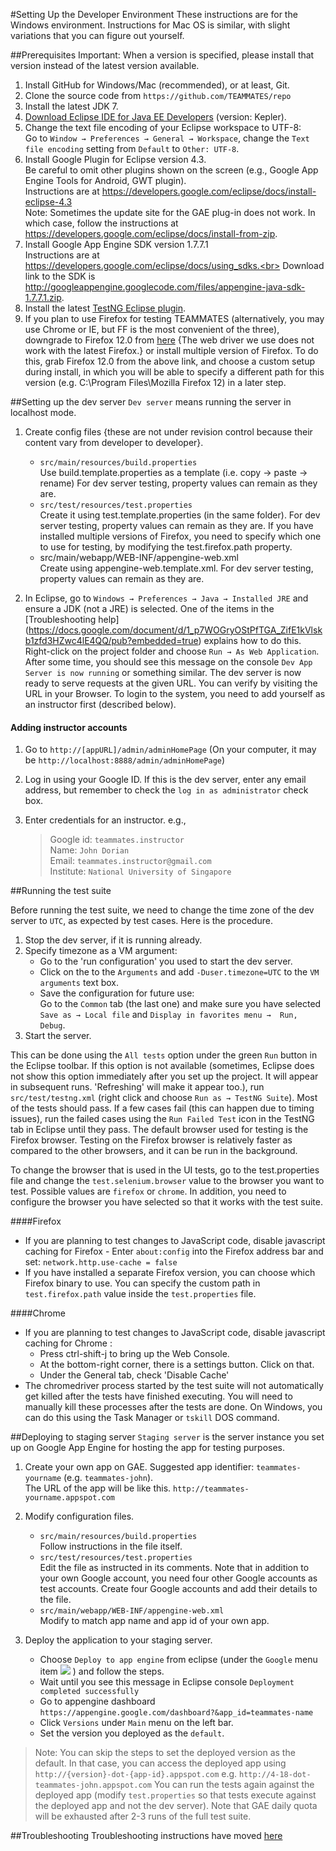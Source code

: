 #Setting Up the Developer Environment
These instructions are for the Windows environment. Instructions for Mac OS is similar, with slight variations that you can figure out yourself.

##Prerequisites
Important: When a version is specified, please install that version instead of the latest version available.

1. Install GitHub for Windows/Mac (recommended), or at least, Git.
2. Clone the source code from `https://github.com/TEAMMATES/repo`
3. Install the latest JDK 7.
4. [Download Eclipse IDE for Java EE Developers](http://www.eclipse.org/downloads/) (version: Kepler).
5. Change the text file encoding of your Eclipse workspace to UTF-8: <br> 
   Go to `Window → Preferences → General → Workspace`, change the 
   `Text file encoding` setting from `Default` to `Other: UTF-8`.
6. Install Google Plugin for Eclipse version 4.3. <br>
   Be careful to omit other plugins shown on the screen 
   (e.g., Google App Engine Tools for Android, GWT plugin).<br>
   Instructions are at https://developers.google.com/eclipse/docs/install-eclipse-4.3 <br>
   Note: Sometimes the update site for the GAE plug-in does not work. In which case, 
   follow the instructions at https://developers.google.com/eclipse/docs/install-from-zip.
7. Install Google App Engine SDK version 1.7.7.1 <br>
   Instructions are at https://developers.google.com/eclipse/docs/using_sdks.<br>
   Download link to the SDK is http://googleappengine.googlecode.com/files/appengine-java-sdk-1.7.7.1.zip.
8. Install the latest [TestNG Eclipse plugin](http://testng.org/doc/eclipse.html).
9. If you plan to use Firefox for testing TEAMMATES 
   (alternatively, you may use Chrome or IE, but FF is the most convenient of the three), 
   downgrade to Firefox 12.0 from [here](https://ftp.mozilla.org/pub/mozilla.org/firefox/releases/)
   {The web driver we use does not work with the latest Firefox.} 
   or install multiple version of Firefox. To do this, grab Firefox 12.0 
   from the above link, and choose a custom setup during install, 
   in which you will be able to specify a different path for this version 
   (e.g. C:\Program Files\Mozilla Firefox 12) in a later step.

##Setting up the dev server
`Dev server` means running the server in localhost mode.

1. Create config files {these are not under revision control because their 
   content vary from developer to developer}.
   * `src/main/resources/build.properties`<br>
   Use build.template.properties as a template (i.e. copy → paste → rename)
   For dev server testing, property values can remain as they are.
   * `src/test/resources/test.properties`<br>
   Create it using test.template.properties (in the same folder). 
   For dev server testing, property values can remain as they are.
   If you have installed multiple versions of Firefox, you need to specify 
   which one to use for testing, by modifying the test.firefox.path property.
   * src/main/webapp/WEB-INF/appengine-web.xml<br>
   Create using appengine-web.template.xml. 
   For dev server testing, property values can remain as they are.
    
2. In Eclipse, go to `Windows → Preferences → Java → Installed JRE` and ensure a 
   JDK (not a JRE) is selected. One of the items in the [Troubleshooting help]
   (https://docs.google.com/document/d/1_p7WOGryOStPfTGA_ZifE1kVlskb1zfd3HZwc4lE4QQ/pub?embedded=true)
    explains how to do this.<br>
    Right-click on the project folder and choose `Run → As Web Application`. 
    After some time, you should see this message on the console 
    `Dev App Server is now running` or something similar.
    The dev server is now ready to serve requests at the given URL. 
    You can verify by visiting the URL in your Browser.
    To login to the system, you need to add yourself as an instructor first (described below).
    
#### Adding instructor accounts

1. Go to `http://[appURL]/admin/adminHomePage` 
   (On your computer, it may be `http://localhost:8888/admin/adminHomePage`) 
2. Log in using your Google ID. If this is the dev server, enter any email 
   address, but remember to check the `log in as administrator` check box. 
3. Enter credentials for an instructor. e.g.,

	> Google id: `teammates.instructor` <br>
	  Name: `John Dorian` <br>
	  Email: `teammates.instructor@gmail.com` <br>
	  Institute: `National University of Singapore` 
	  
##Running the test suite

Before running the test suite, we need to change the time zone of the dev server to `UTC`, 
as expected by test cases. Here is the procedure.

1. Stop the dev server, if it is running already.
2. Specify timezone as a VM argument:
    * Go to the 'run configuration' you used to start the dev server.
    * Click on the to the `Arguments` and add `-Duser.timezone=UTC` to the `VM arguments` text box.
    * Save the configuration for future use:<br>
      Go to the `Common` tab (the last one) and make sure you have selected
      `Save as → Local file` and `Display in favorites menu →  Run, Debug`.
3. Start the server.

This can be done using the `All tests` option under the green `Run` button 
in the Eclipse toolbar. If this option is not available 
(sometimes, Eclipse does not show this option immediately after you set up the project. 
It will appear in subsequent runs. 'Refreshing' will make it appear too.), 
run `src/test/testng.xml` (right click and choose `Run as → TestNG Suite`). Most of the tests should pass.
If a few cases fail (this can happen due to timing issues), run the failed cases 
using the `Run Failed Test` icon in the TestNG tab in Eclipse until they pass. 
The default browser used for testing is the Firefox browser. 
Testing on the Firefox browser is relatively faster as compared to the other browsers, 
and it can be run in the background.

To change the browser that is used in the UI tests, go to the test.properties 
file and change the `test.selenium.browser` value to the browser you want to test. 
Possible values are `firefox` or `chrome`. 
In addition, you need to configure the browser you have selected so that 
it works with the test suite. 

####Firefox

* If you are planning to test changes to JavaScript code, disable 
  javascript caching for Firefox - Enter `about:config` into the 
  Firefox address bar and set: `network.http.use-cache = false`
* If you have installed a separate Firefox version, you can choose which 
  Firefox binary to use. You can specify the custom path in `test.firefox.path` 
  value inside the `test.properties` file.

####Chrome
* If you are planning to test changes to JavaScript code, disable 
  javascript caching for Chrome : 
    * Press ctrl-shift-j to bring up the Web Console. 
    * At the bottom-right corner, there is a settings button. Click on that. 
    * Under the General tab, check 'Disable Cache'
* The chromedriver process started by the test suite will not automatically 
  get killed after the tests have finished executing. 
  You will need to manually kill these processes after the tests are done. 
  On Windows, you can do this using the Task Manager or `tskill` DOS command. 

##Deploying to staging server
`Staging server` is the server instance you set up on Google App Engine for hosting the app for testing purposes.

1. Create your own app on GAE.
    Suggested app identifier: `teammates-yourname` (e.g. `teammates-john`).<br> 
    The URL of the app will be like this. `http://teammates-yourname.appspot.com`

2. Modify configuration files.
   * `src/main/resources/build.properties` <br>
       Follow instructions in the file itself.
   * `src/test/resources/test.properties` <br>
      Edit the file as instructed in its comments. 
      Note that in addition to your own Google account, you need four other 
      Google accounts as test accounts. Create four Google accounts and add 
      their details to the file.
   * `src/main/webapp/WEB-INF/appengine-web.xml`<br>
      Modify to match app name and app id of your own app.
3. Deploy the application to your staging server.
   * Choose `Deploy to app engine` from eclipse (under the `Google` menu item ![](https://developers.google.com/appengine/docs/java/tools/eclipse/google_menu_button.png) ) and follow the steps.
   * Wait until you see this message in Eclipse console `Deployment completed successfully`
   * Go to appengine dashboard `https://appengine.google.com/dashboard?&app_id=teammates-name`
   * Click `Versions` under `Main` menu on the left bar.
   * Set the version you deployed as the `default`. <br>

> Note: You can skip the steps to set the deployed version as the default. 
   In that case, you can access the deployed app using 
   `http://{version}-dot-{app-id}.appspot.com` e.g. `http://4-18-dot-teammates-john.appspot.com`
    You can run the tests again against the deployed app 
    (modify `test.properties` so that tests execute against the 
    deployed app and not the dev server).
    Note that GAE daily quota will be exhausted after 2-3 runs of the full test suite.

##Troubleshooting
Troubleshooting instructions have moved [here](https://docs.google.com/document/d/1_p7WOGryOStPfTGA_ZifE1kVlskb1zfd3HZwc4lE4QQ/pub?embedded=true)
